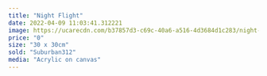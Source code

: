 ```yaml
---
title: "Night Flight"
date: 2022-04-09 11:03:41.312221
image: https://ucarecdn.com/b37857d3-c69c-40a6-a516-4d3684d1c283/night-flight.jpg
price: "0"
size: "30 x 30cm"
sold: "Suburban312"
media: "Acrylic on canvas"
---
```


